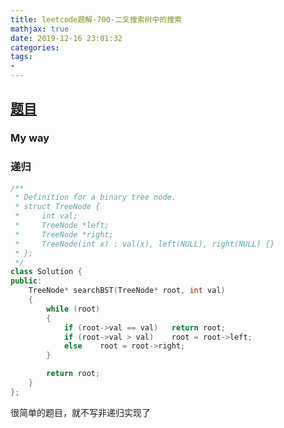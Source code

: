 ```yaml
---
title: leetcode题解-700-二叉搜索树中的搜索
mathjax: true
date: 2019-12-16 23:01:32
categories:
tags:
- 
---
```


## [题目](https://leetcode-cn.com/problems/search-in-a-binary-search-tree/)

### My way

### 递归

```C++
/**
 * Definition for a binary tree node.
 * struct TreeNode {
 *     int val;
 *     TreeNode *left;
 *     TreeNode *right;
 *     TreeNode(int x) : val(x), left(NULL), right(NULL) {}
 * };
 */
class Solution {
public:
    TreeNode* searchBST(TreeNode* root, int val) 
    {
        while (root)
        {
            if (root->val == val)   return root;
            if (root->val > val)    root = root->left;
            else    root = root->right;
        }

        return root;
    }
};
```

很简单的题目，就不写非递归实现了